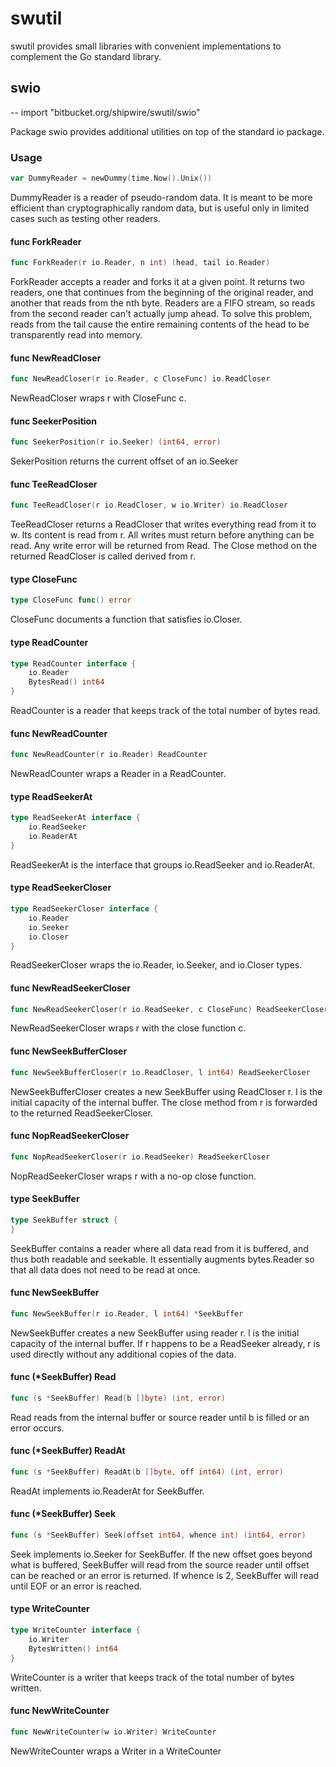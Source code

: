 # swutil

swutil provides small libraries with convenient implementations to complement the
Go standard library.

## swio
--
    import "bitbucket.org/shipwire/swutil/swio"

Package swio provides additional utilities on top of the standard io package.

### Usage

```go
var DummyReader = newDummy(time.Now().Unix())
```
DummyReader is a reader of pseudo-random data. It is meant to be more efficient
than cryptographically random data, but is useful only in limited cases such as
testing other readers.

#### func  ForkReader

```go
func ForkReader(r io.Reader, n int) (head, tail io.Reader)
```
ForkReader accepts a reader and forks it at a given point. It returns two
readers, one that continues from the beginning of the original reader, and
another that reads from the nth byte. Readers are a FIFO stream, so reads from
the second reader can't actually jump ahead. To solve this problem, reads from
the tail cause the entire remaining contents of the head to be transparently
read into memory.

#### func  NewReadCloser

```go
func NewReadCloser(r io.Reader, c CloseFunc) io.ReadCloser
```
NewReadCloser wraps r with CloseFunc c.

#### func  SeekerPosition

```go
func SeekerPosition(r io.Seeker) (int64, error)
```
SekerPosition returns the current offset of an io.Seeker

#### func  TeeReadCloser

```go
func TeeReadCloser(r io.ReadCloser, w io.Writer) io.ReadCloser
```
TeeReadCloser returns a ReadCloser that writes everything read from it to w. Its
content is read from r. All writes must return before anything can be read. Any
write error will be returned from Read. The Close method on the returned
ReadCloser is called derived from r.

#### type CloseFunc

```go
type CloseFunc func() error
```

CloseFunc documents a function that satisfies io.Closer.

#### type ReadCounter

```go
type ReadCounter interface {
	io.Reader
	BytesRead() int64
}
```

ReadCounter is a reader that keeps track of the total number of bytes read.

#### func  NewReadCounter

```go
func NewReadCounter(r io.Reader) ReadCounter
```
NewReadCounter wraps a Reader in a ReadCounter.

#### type ReadSeekerAt

```go
type ReadSeekerAt interface {
	io.ReadSeeker
	io.ReaderAt
}
```

ReadSeekerAt is the interface that groups io.ReadSeeker and io.ReaderAt.

#### type ReadSeekerCloser

```go
type ReadSeekerCloser interface {
	io.Reader
	io.Seeker
	io.Closer
}
```

ReadSeekerCloser wraps the io.Reader, io.Seeker, and io.Closer types.

#### func  NewReadSeekerCloser

```go
func NewReadSeekerCloser(r io.ReadSeeker, c CloseFunc) ReadSeekerCloser
```
NewReadSeekerCloser wraps r with the close function c.

#### func  NewSeekBufferCloser

```go
func NewSeekBufferCloser(r io.ReadCloser, l int64) ReadSeekerCloser
```
NewSeekBufferCloser creates a new SeekBuffer using ReadCloser r. l is the
initial capacity of the internal buffer. The close method from r is forwarded to
the returned ReadSeekerCloser.

#### func  NopReadSeekerCloser

```go
func NopReadSeekerCloser(r io.ReadSeeker) ReadSeekerCloser
```
NopReadSeekerCloser wraps r with a no-op close function.

#### type SeekBuffer

```go
type SeekBuffer struct {
}
```

SeekBuffer contains a reader where all data read from it is buffered, and thus
both readable and seekable. It essentially augments bytes.Reader so that all
data does not need to be read at once.

#### func  NewSeekBuffer

```go
func NewSeekBuffer(r io.Reader, l int64) *SeekBuffer
```
NewSeekBuffer creates a new SeekBuffer using reader r. l is the initial capacity
of the internal buffer. If r happens to be a ReadSeeker already, r is used
directly without any additional copies of the data.

#### func (*SeekBuffer) Read

```go
func (s *SeekBuffer) Read(b []byte) (int, error)
```
Read reads from the internal buffer or source reader until b is filled or an
error occurs.

#### func (*SeekBuffer) ReadAt

```go
func (s *SeekBuffer) ReadAt(b []byte, off int64) (int, error)
```
ReadAt implements io.ReaderAt for SeekBuffer.

#### func (*SeekBuffer) Seek

```go
func (s *SeekBuffer) Seek(offset int64, whence int) (int64, error)
```
Seek implements io.Seeker for SeekBuffer. If the new offset goes beyond what is
buffered, SeekBuffer will read from the source reader until offset can be
reached or an error is returned. If whence is 2, SeekBuffer will read until EOF
or an error is reached.

#### type WriteCounter

```go
type WriteCounter interface {
	io.Writer
	BytesWritten() int64
}
```

WriteCounter is a writer that keeps track of the total number of bytes written.

#### func  NewWriteCounter

```go
func NewWriteCounter(w io.Writer) WriteCounter
```
NewWriteCounter wraps a Writer in a WriteCounter
